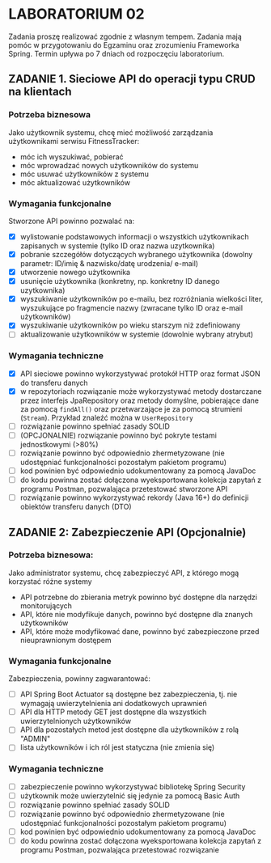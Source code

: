 # LABORATORIUM 02

Zadania proszę realizować zgodnie z własnym tempem. Zadania mają pomóc w przygotowaniu do Egzaminu oraz zrozumieniu Frameworka Spring.
Termin upływa po 7 dniach od rozpoczęciu laboratorium.
## ZADANIE 1. Sieciowe API do operacji typu CRUD na klientach

### Potrzeba biznesowa

Jako użytkownik systemu, chcę mieć możliwość zarządzania użytkownikami
serwisu FitnessTracker:

- móc ich wyszukiwać, pobierać
- móc wprowadzać nowych użytkowników do systemu
- móc usuwać użytkowników z systemu
- móc aktualizować użytkowników

### Wymagania funkcjonalne

Stworzone API powinno pozwalać na:

- [x] wylistowanie podstawowych informacji o wszystkich użytkownikach zapisanych w systemie (tylko ID oraz nazwa
  uzytkownika)
- [x] pobranie szczegółów dotyczących wybranego użytkownika (dowolny parametr: ID/imię & nazwisko/datę urodzenia/ e-mail)
- [x] utworzenie nowego użytkownika
- [x] usunięcie użytkownika (konkretny, np. konkretny ID danego uzytkownika)
- [x] wyszukiwanie użytkowników po e-mailu, bez rozróżniania wielkości liter, wyszukujące po fragmencie nazwy (zwracane
  tylko ID oraz e-mail użytkowników)
- [x] wyszukiwanie użytkowników po wieku starszym niż zdefiniowany
- [ ] aktualizowanie użytkowników w systemie (dowolnie wybrany atrybut)

### Wymagania techniczne

- [x] API sieciowe powinno wykorzystywać protokół HTTP oraz format JSON do transferu danych
- [x] w repozytoriach rozwiązanie może wykorzystywać metody dostarczane przez interfejs JpaRepository oraz metody
  domyślne, pobierające dane za pomocą `findAll()` oraz przetwarzające je za pomocą strumieni (`Stream`). Przykład
  znaleźć można w `UserRepository`
- [ ] rozwiązanie powinno spełniać zasady SOLID
- [ ] (OPCJONALNIE) rozwiązanie powinno być pokryte testami jednostkowymi (>80%)
- [ ] rozwiązanie powinno być odpowiednio zhermetyzowane (nie udostępniać funkcjonalności pozostałym pakietom programu)
- [ ] kod powinien być odpowiednio udokumentowany za pomocą JavaDoc
- [ ] do kodu powinna zostać dołączona wyeksportowana kolekcja zapytań z programu Postman, pozwalająca przetestować
  stworzone API
- [ ] rozwiązanie powinno wykorzystywać rekordy (Java 16+) do definicji obiektów transferu danych (DTO)

## ZADANIE 2: Zabezpieczenie API (Opcjonalnie)

### Potrzeba biznesowa:

Jako administrator systemu, chcę zabezpieczyć API, z którego mogą korzystać różne systemy

- API potrzebne do zbierania metryk powinno być dostępne dla narzędzi monitorujących
- API, które nie modyfikuje danych, powinno być dostępne dla znanych użytkowników
- API, które może modyfikować dane, powinno być zabezpieczone przed nieuprawnionym dostępem

### Wymagania funkcjonalne

Zabezpieczenia, powinny zagwarantować:

- [ ] API Spring Boot Actuator są dostępne bez zabezpieczenia, tj. nie wymagają uwierzytelnienia ani dodatkowych
  uprawnień
- [ ] API dla HTTP metody GET jest dostępne dla wszystkich uwierzytelnionych użytkowników
- [ ] API dla pozostałych metod jest dostępne dla użytkowników z rolą "ADMIN"
- [ ] lista użytkowników i ich ról jest statyczna (nie zmienia się)

### Wymagania techniczne

- [ ] zabezpieczenie powinno wykorzystywać bibliotekę Spring Security
- [ ] użytkownik może uwierzytelnić się jedynie za pomocą Basic Auth
- [ ] rozwiązanie powinno spełniać zasady SOLID
- [ ] rozwiązanie powinno być odpowiednio zhermetyzowane (nie udostępniać funkcjonalności pozostałym pakietom programu)
- [ ] kod powinien być odpowiednio udokumentowany za pomocą JavaDoc
- [ ] do kodu powinna zostać dołączona wyeksportowana kolekcja zapytań z programu Postman, pozwalająca przetestować
  rozwiązanie